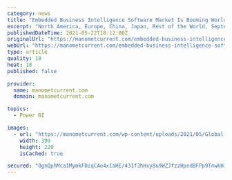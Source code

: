 ```yaml
---
category: news
title: "Embedded Business Intelligence Software Market Is Booming Worldwide | Domo, Tableau Server, Power BI, Looker"
excerpt: "North America, Europe, China, Japan, Rest of the World, September 2020,– – The Embedded Business Intelligence Software Market research report includes an in-sight study of the key Global Embedded Business Intelligence Software Market prominent players along with the company profiles and planning adopted by them."
publishedDateTime: 2021-05-22T18:12:00Z
originalUrl: "https://manometcurrent.com/embedded-business-intelligence-software-market-is-booming-worldwide-domo-tableau-server-power-bi-looker/"
webUrl: "https://manometcurrent.com/embedded-business-intelligence-software-market-is-booming-worldwide-domo-tableau-server-power-bi-looker/"
type: article
quality: 18
heat: 18
published: false

provider:
  name: manometcurrent.com
  domain: manometcurrent.com

topics:
  - Power BI

images:
  - url: "https://manometcurrent.com/wp-content/uploads/2021/05/Global-Early-Childhood-Education-Market-2-390x220.jpg"
    width: 390
    height: 220
    isCached: true

secured: "OgnQphMca1MymkFDiqCAo4xIaHE/431f3hHxy8u9WZJfzzHpndBFPp9TnwkHiB1INhRJgM6livO/E0/LZKLQRGIH1+Lc7FVylSE9cEqfopora8E4mWbVlKE2XBs0EApLk/VIr8ynAM8YKMc+e+XQoDRcAkVw7m0zFThsI6O8T7TkMSCRSGasv5SGfh49KzzYGs5o1JiwgoF3cPYYtVEy3k96Utopr0jn3UzeYwdz8tpw3jjovn1CA7jil57rGlJXWplT+2I8/ulySGvx+CDY65oos3lBW9OUz4/4W0w0BgimEmOI6KZd0AyB58x+rQju5kH2MaNJMcaGETqHKk8RQ8dBU6NZdGfyJaSaNv+t/Qs=;C7zX9nqNuHzsRMGL1PtVKw=="
---
```



